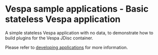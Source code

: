 # Vespa sample applications - Basic stateless Vespa application

A simple stateless Vespa application with no data, to demonstrate how to build
plugins for the Vespa JDisc container.

Please refer to
[developing applications](https://docs.vespa.ai/documentation/jdisc/developing-applications.html)
for more information.

